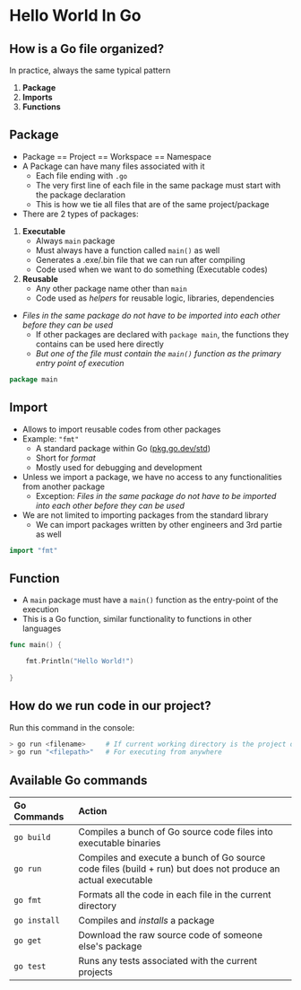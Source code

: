 # Hello World In Go

## How is a Go file organized?

In practice, always the same typical pattern

1. **Package**
2. **Imports**
3. **Functions**

## Package

- Package == Project == Workspace == Namespace
- A Package can have many files associated with it
  - Each file ending with `.go`
  - The very first line of each file in the same package must start with the package declaration
  - This is how we tie all files that are of the same project/package
- There are 2 types of packages:

1. **Executable**
     - Always `main` package
     - Must always have a function called `main()` as well
     - Generates a .exe/.bin file that we can run after compiling
     - Code used when we want to do something (Executable codes)
2. **Reusable**
     - Any other package name other than `main`
     - Code used as *helpers* for reusable logic, libraries, dependencies

- *Files in the same package do not have to be imported into each other before they can be used*
  - If other packages are declared with `package main`, the functions they contains can be used here directly
  - *But one of the file must contain the `main()` function as the primary entry point of execution*

```go
package main
```

## Import

- Allows to import reusable codes from other packages
- Example: `"fmt"`
  - A standard package within Go ([pkg.go.dev/std](https://pkg.go.dev/std))
  - Short for *format*
  - Mostly used for debugging and development
- Unless we import a package, we have no access to any functionalities from another package
  - Exception: *Files in the same package do not have to be imported into each other before they can be used*
- We are not limited to importing packages from the standard library
  - We can import packages written by other engineers and 3rd partie as well

```go
import "fmt"
```

## Function

- A `main` package must have a `main()` function as the entry-point of the execution
- This is a Go function, similar functionality to functions in other languages

```go
func main() {

    fmt.Println("Hello World!")
    
}
```

## How do we run code in our project?

Run this command in the console:

```sh
> go run <filename>     # If current working directory is the project directory
> go run "<filepath>"   # For executing from anywhere
```

## Available Go commands

Go Commands | Action
:--|:--
`go build`|Compiles a bunch of Go source code files into executable binaries
`go run`|Compiles and execute a bunch of Go source code files (build + run) but does not produce an actual executable
`go fmt`|Formats all the code in each file in the current directory
`go install`|Compiles and *installs* a package
`go get`|Download the raw source code of someone else's package
`go test`|Runs any tests associated with the current projects
